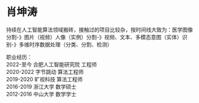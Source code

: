 # 肖坤涛
持续在人工智能算法领域搬砖，接触过的项目比较杂，按时间线大致为：医学图像分割-》图片（视频）人像（实例）分割-》视频、文本、多模态意图（实体）识别-》多维时序数据处理（分类、分割、检测）

职业经历：  
2022-至今 合肥人工智能研究院 工程师  
2020-2022 字节跳动 算法工程师  
2019-2020 旷视科技 算法工程师  
2016-2019 浙江大学 数学硕士  
2012-2016 中山大学 数学学士  
